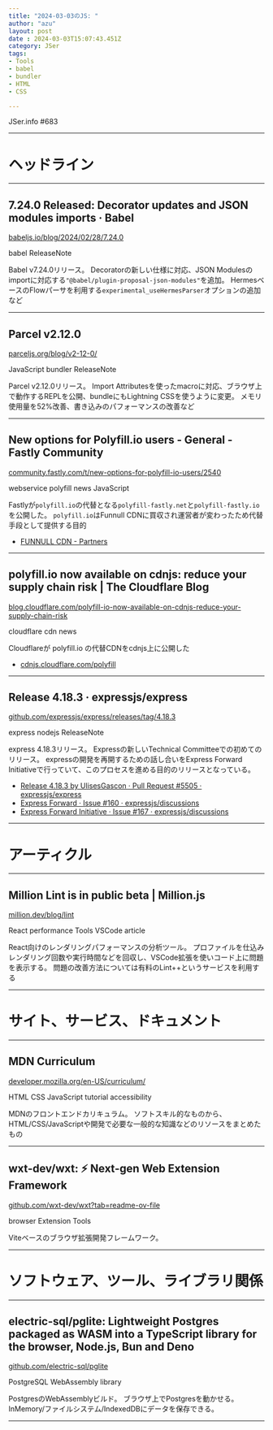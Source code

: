 ```yaml
---
title: "2024-03-03のJS: "
author: "azu"
layout: post
date : 2024-03-03T15:07:43.451Z
category: JSer
tags:
- Tools
- babel
- bundler
- HTML
- CSS

---
```


JSer.info #683

----

<h1 class="site-genre">ヘッドライン</h1>

----

## 7.24.0 Released: Decorator updates and JSON modules imports · Babel
[babeljs.io/blog/2024/02/28/7.24.0](https://babeljs.io/blog/2024/02/28/7.24.0 "7.24.0 Released: Decorator updates and JSON modules imports · Babel")
<p class="jser-tags jser-tag-icon"><span class="jser-tag">babel</span> <span class="jser-tag">ReleaseNote</span></p>

Babel v7.24.0リリース。
Decoratorの新しい仕様に対応、JSON Modulesのimportに対応する`"@babel/plugin-proposal-json-modules"`を追加。
HermesベースのFlowパーサを利用する`experimental_useHermesParser`オプションの追加など


----

## Parcel v2.12.0
[parceljs.org/blog/v2-12-0/](https://parceljs.org/blog/v2-12-0/ "Parcel v2.12.0")
<p class="jser-tags jser-tag-icon"><span class="jser-tag">JavaScript</span> <span class="jser-tag">bundler</span> <span class="jser-tag">ReleaseNote</span></p>

Parcel v2.12.0リリース。
Import Attributesを使ったmacroに対応、ブラウザ上で動作するREPLを公開、bundleにもLightning CSSを使うように変更。
メモリ使用量を52%改善、書き込みのパフォーマンスの改善など


----

## New options for Polyfill.io users - General - Fastly Community
[community.fastly.com/t/new-options-for-polyfill-io-users/2540](https://community.fastly.com/t/new-options-for-polyfill-io-users/2540 "New options for Polyfill.io users - General - Fastly Community")
<p class="jser-tags jser-tag-icon"><span class="jser-tag">webservice</span> <span class="jser-tag">polyfill</span> <span class="jser-tag">news</span> <span class="jser-tag">JavaScript</span></p>

Fastlyが`polyfill.io`の代替となる`polyfill-fastly.net`と`polyfill-fastly.io`を公開した。
`polyfill.io`はFunnull CDNに買収され運営者が変わったため代替手段として提供する目的

- [FUNNULL CDN - Partners](https://funnull.com/Partner/ "FUNNULL CDN - Partners")

----

## polyfill.io now available on cdnjs: reduce your supply chain risk | The Cloudflare Blog
[blog.cloudflare.com/polyfill-io-now-available-on-cdnjs-reduce-your-supply-chain-risk](https://blog.cloudflare.com/polyfill-io-now-available-on-cdnjs-reduce-your-supply-chain-risk "polyfill.io now available on cdnjs: reduce your supply chain risk | The Cloudflare Blog")
<p class="jser-tags jser-tag-icon"><span class="jser-tag">cloudflare</span> <span class="jser-tag">cdn</span> <span class="jser-tag">news</span></p>

Cloudflareが polyfill.io の代替CDNをcdnjs上に公開した

- [cdnjs.cloudflare.com/polyfill](https://cdnjs.cloudflare.com/polyfill/ "cdnjs.cloudflare.com/polyfill")

----

## Release 4.18.3 · expressjs/express
[github.com/expressjs/express/releases/tag/4.18.3](https://github.com/expressjs/express/releases/tag/4.18.3 "Release 4.18.3 · expressjs/express")
<p class="jser-tags jser-tag-icon"><span class="jser-tag">express</span> <span class="jser-tag">nodejs</span> <span class="jser-tag">ReleaseNote</span></p>

express 4.18.3リリース。
Expressの新しいTechnical Committeeでの初めてのリリース。
expressの開発を再開するための話し合いをExpress Forward Initiativeで行っていて、このプロセスを進める目的のリリースとなっている。

- [Release 4.18.3 by UlisesGascon · Pull Request #5505 · expressjs/express](https://github.com/expressjs/express/pull/5505 "Release 4.18.3 by UlisesGascon · Pull Request #5505 · expressjs/express")
- [Express Forward · Issue #160 · expressjs/discussions](https://github.com/expressjs/discussions/issues/160 "Express Forward · Issue #160 · expressjs/discussions")
- [Express Forward Initiative · Issue #167 · expressjs/discussions](https://github.com/expressjs/discussions/issues/167 "Express Forward Initiative · Issue #167 · expressjs/discussions")

----
<h1 class="site-genre">アーティクル</h1>

----

## Million Lint is in public beta | Million.js
[million.dev/blog/lint](https://million.dev/blog/lint "Million Lint is in public beta | Million.js")
<p class="jser-tags jser-tag-icon"><span class="jser-tag">React</span> <span class="jser-tag">performance</span> <span class="jser-tag">Tools</span> <span class="jser-tag">VSCode</span> <span class="jser-tag">article</span></p>

React向けのレンダリングパフォーマンスの分析ツール。
プロファイルを仕込みレンダリング回数や実行時間などを回収し、VSCode拡張を使いコード上に問題を表示する。
問題の改善方法については有料のLint++というサービスを利用する


----
<h1 class="site-genre">サイト、サービス、ドキュメント</h1>

----

## MDN Curriculum
[developer.mozilla.org/en-US/curriculum/](https://developer.mozilla.org/en-US/curriculum/ "MDN Curriculum")
<p class="jser-tags jser-tag-icon"><span class="jser-tag">HTML</span> <span class="jser-tag">CSS</span> <span class="jser-tag">JavaScript</span> <span class="jser-tag">tutorial</span> <span class="jser-tag">accessibility</span></p>

MDNのフロントエンドカリキュラム。
ソフトスキル的なものから、HTML/CSS/JavaScriptや開発で必要な一般的な知識などのリソースをまとめたもの


----

## wxt-dev/wxt: ⚡ Next-gen Web Extension Framework
[github.com/wxt-dev/wxt?tab&#x3D;readme-ov-file](https://github.com/wxt-dev/wxt?tab=readme-ov-file "wxt-dev/wxt: ⚡ Next-gen Web Extension Framework")
<p class="jser-tags jser-tag-icon"><span class="jser-tag">browser</span> <span class="jser-tag">Extension</span> <span class="jser-tag">Tools</span></p>

Viteベースのブラウザ拡張開発フレームワーク。


----
<h1 class="site-genre">ソフトウェア、ツール、ライブラリ関係</h1>

----

## electric-sql/pglite: Lightweight Postgres packaged as WASM into a TypeScript library for the browser, Node.js, Bun and Deno
[github.com/electric-sql/pglite](https://github.com/electric-sql/pglite "electric-sql/pglite: Lightweight Postgres packaged as WASM into a TypeScript library for the browser, Node.js, Bun and Deno")
<p class="jser-tags jser-tag-icon"><span class="jser-tag">PostgreSQL</span> <span class="jser-tag">WebAssembly</span> <span class="jser-tag">library</span></p>

PostgresのWebAssemblyビルド。
ブラウザ上でPostgresを動かせる。InMemory/ファイルシステム/IndexedDBにデータを保存できる。


----
